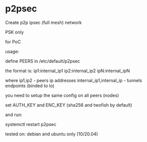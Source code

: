 # p2psec

Create p2p ipsec (full mesh) network

PSK only

for PoC 


usage:

define PEERS in /etc/default/p2psec

the format is:
  ip1:internal_ip1 ip2:internal_ip2 ipN:internal_ipN
  
  where ip1,ip2 - peers ip addresses
  internal_ip1,internal_ip - tunnels endpoints (binded to lo)
  
  you need to setup the same config on all peers (nodes)
  
  set AUTH_KEY and ENC_KEY (sha256 and twofish by default)
  
  and run:
  
  systemctl restart p2psec
  
  tested on: debian and ubuntu only (10/20.04)
  
  
